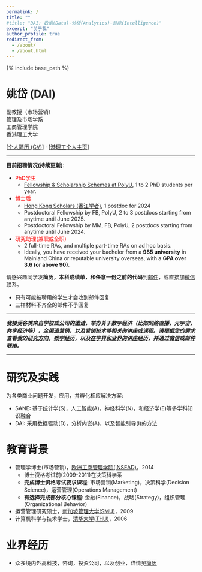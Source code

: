 ```yaml
---
permalink: /
title: ""
#title: "DAI: 数据(Data)-分析(Analytics)-智能(Intelligence)"
excerpt: "关于我"
author_profile: true
redirect_from: 
  - /about/
  - /about.html
---
```


{% include base_path %}

姚岱 (DAI)
======
副教授（市场营销）  
管理及市场学系  
工商管理学院  
香港理工大学

[<a href="{{ base_path }}/cv/">个人简历 (CV)</a>] $\cdot$ [<a href="https://www.polyu.edu.hk/mm/people/academic-staff/dr-dai-yao/" target="_blank">港理工个人主页</a>]

<hr style="height:1px;border:none;color:#333;background-color:#333;">

<b>目前招聘情况(持续更新):</b>

* <span style="color: red;">PhD学生</span>
  * <a href="https://www.polyu.edu.hk/gs/prospective-students/fellowship-scholarship-schemes/" target="_blank">Fellowship & Scholarship Schemes at PolyU</a>, 1 to 2 PhD students per year.
* <span style="color: red;">博士后</span>
  * <a href="https://www.hkscholars.org/" target="_blank">Hong Kong Scholars (香江学者)</a>, 1 postdoc for 2024
  * Postdoctoral Fellowship by FB, PolyU, 2 to 3 postdocs starting from anytime until June 2025. 
  * Postdoctoral Fellowship by MM, FB, PolyU, 2 postdocs starting from anytime until June 2024.
* <span style="color: red;">研究助理(兼职或全职)</span>
  * 2 full-time RAs, and multiple part-time RAs on ad hoc basis.
  * Ideally, you have received your bachelor from a <b>985 university</b> in Mainland China or reputable university overseas, with a <b>GPA over 3.6 (or above 90)</b>.

请感兴趣同学发<b>简历，本科成绩单，和任意一份之前的代码</b>到<a href="mailto:DAI@yaod.ai">邮件</a>，或直接加<a href="{{ base_path }}/images/dai_wechat.png" target="_blank">微信</a>联系。
* 只有可能被聘用的学生才会收到邮件回复
* 三样材料不齐全的邮件不予回复

<hr style="height:1px;border:none;color:#333;background-color:#333;">

<!---
<em><b>我接收下边项目的博士后学生申请</b>，详情请见链接（截止日期：<b>2022年4月21号</b>）</em>:
* <a href="http://www.polyu-startuppostdoc.hk/" target="_blank"><em>PolyU GBA Startup Postdoc</em></a>, <a href="https://note.youdao.com/s/3BZZYxyd" target="_blank"><em>我的招聘</em></a>, <a href="https://note.youdao.com/s/cXpMLsH3" target="_blank"><em>My intention to host</em></a>

<hr style="border-top:dotted 2px;">
---->

<!---
<em><b>我常年招聘研究助理。请感兴趣同学发简历以及任意一份之前的代码到<a href="mailto:DAI@yaod.ai">邮件</a>，或直接加<a href="{{ base_path }}/images/dai_wechat.png" target="_blank">微信</a>联系。</b></em> <em><b>(注: 只有可能被聘用的学生才会收到邮件回复)</b></em>

<em><b>I'm recruiting research assistants from time to time. Those who are interested could drop me an <a href="mailto:DAI@yaod.ai">email</a> (with your CV and a sample code attached) or chat with me directly via <a href="{{ base_path }}/images/dai_wechat.png" target="_blank">WeChat</a>.</b></em>  <em><b>(NOTE: Email replies are sent only to those likely to be recruited)</b></em>

<hr style="border-top:dotted 2px;">
---->

<b><em>我接受各类来自学校或公司的邀请，举办关于数字经济（比如网络直播，元宇宙，共享经济等），全渠道营销，以及营销技术等相关的讲座或课程。请根据您的需求查看我的<a href="{{ base_path }}/research/">研究方向</a>，<a href="{{ base_path }}/teaching/">教学经历</a>，以及<a href="{{ base_path }}/talks/">在学界和业界的讲座经历</a>，并通过<a href="{{ base_path }}/images/dai_wechat.png" target="_blank">微信</a>或<a href="mailto:DAI@yaod.ai">邮件</a>联络。</em></b>


<hr style="height:1px;border:none;color:#333;background-color:#333;">


研究及实践
======
为各类商业问题开发，应用，并孵化相应解决方案:
* SANE: 基于统计学(S)，人工智能(A)，神经科学(N)，和经济学(E)等多学科知识融合
* DAI: 采用数据驱动(D)，分析内嵌(A)，以及智能引导(I)的方法


教育背景
======
* 管理学博士(市场营销)，<a href="https://www.insead.edu/" target="_blank">欧洲工商管理学院(INSEAD)</a>，2014
  * 博士资格考试前(2009-2011)在决策科学系
  * **完成博士资格考试要求课程**: 市场营销(Marketing)，决策科学(Decision Science)，运营管理(Operations Management)
  * **有选择完成部分核心课程**: 金融(Finance)，战略(Strategy)，组织管理(Organizational Behavior)
* 运营管理研究硕士，<a href="https://business.smu.edu.sg/" target="_blank">新加坡管理大学(SMU)</a>，2009
* 计算机科学与技术学士，<a href="https://www.cs.tsinghua.edu.cn/" target="_blank">清华大学(THU)</a>，2006


业界经历
======
* 众多境内外高科技，咨询，投资公司，以及创业，详情见<a href="{{ base_path }}/cv/">简历</a>
